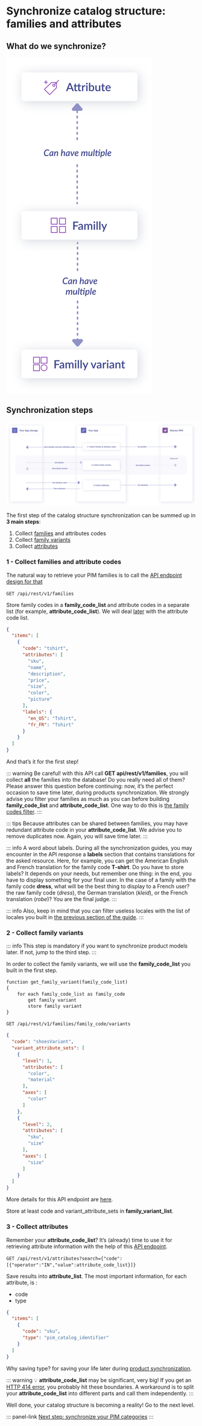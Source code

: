 # Synchronize catalog structure: families and attributes

## What do we synchronize?
![relationship schema](../../img/getting-started/synchronize-pim-products/step-2-objects-relationship-schema.svg)

## Synchronization steps
![synchronisation steps](../../img/getting-started/synchronize-pim-products/step-2-steps-schema.svg)

The first step of the catalog structure synchronization can be summed up in **3 main steps**:

1. Collect [families](https://help.akeneo.com/pim/serenity/articles/what-is-a-family.html#mainContent) and attributes codes
2. Collect [family variants](https://help.akeneo.com/pim/serenity/articles/what-about-products-variants.html#what-is-a-family-variant)
3. Collect [attributes](https://help.akeneo.com/pim/serenity/articles/what-is-an-attribute.html#mainContent)

### 1 - Collect families and attribute codes

The natural way to retrieve your PIM families is to call the [API endpoint design for that](https://api.akeneo.com/api-reference.html#get_families)

`GET /api/rest/v1/families`

Store family codes in a **family_code_list** and attribute codes in a separate list (for example, **attribute_code_list**). We will deal [later](/getting-started/synchronize-pim-products-6x/step-4.html) with the attribute code list.

```json
{
  "items": [
    {
      "code": "tshirt",
      "attributes": [
        "sku",
        "name",
        "description",
        "price",
        "size",
        "color",
        "picture"
      ],
      "labels": {
        "en_US": "Tshirt",
        "fr_FR": "Tshirt"
      }
    }
  ]
}
```

And that’s it for the first step!

::: warning
Be careful! with this API call **GET api/rest/v1/families**, you will collect **all** the families into the database! Do you really need all of them? Please answer this question before continuing: now, it’s the perfect occasion to save time later, during products synchronization. We strongly advise you filter your families as much as you can before building **family_code_list** and **attribute_code_list**. One way to do this is [the family codes filter](https://api.akeneo.com/documentation/filter.html#by-family-codes).
:::

::: tips
Because attributes can be shared between families, you may have redundant attribute code in your **attribute_code_list**. We advise you to remove duplicates now. Again, you will save time later.
:::

::: info
A word about labels. During all the synchronization guides, you may encounter in the API response a **labels** section that contains translations for the asked resource. Here, for example, you can get the American English and French translation for the family code **T-shirt**. Do you have to store labels? It depends on your needs, but remember one thing: in the end, you have to display something for your final user. In the case of a family with the family code **dress**, what will be the best thing to display to a French user? the raw family code (_dress_), the German translation (_kleid_), or the French translation (_robe_)? You are the final judge.
:::

::: info 
Also, keep in mind that you can filter useless locales with the list of locales you built in [the previous section of the guide](/getting-started/synchronize-pim-products-6x/step-1.html).
:::

### 2 - Collect family variants

::: info
This step is mandatory if you want to synchronize product models later. If not, jump to the third step.
:::

In order to collect the family variants, we will use the **family_code_list** you built in the first step.

```code
function get_family_variant(family_code_list)
{
    for each family_code_list as family_code
	    get family variant
	    store family variant
}
```

`GET /api/rest/v1/families/family_code/variants`

```json
{
  "code": "shoesVariant",
  "variant_attribute_sets": [
    {
      "level": 1,
      "attributes": [
        "color",
        "material"
      ],
      "axes": [
        "color"
      ]
    },
    {
      "level": 2,
      "attributes": [
        "sku",
        "size"
      ],
      "axes": [
        "size"
      ]
    }
  ]
}
```

More details for this API endpoint are [here](https://api.akeneo.com/api-reference.html#get_families__family_code__variants).

Store at least code and variant_attribute_sets in **family_variant_list**.

### 3 - Collect attributes

Remember your **attribute_code_list**? It’s (already) time to use it for retrieving attribute information with the help of this [API endpoint](https://api.akeneo.com/api-reference.html#Attribute).

`GET /api/rest/v1/attributes?search={"code":[{"operator":"IN","value":attribute_code_list}]}`

Save results into **attribute_list**. The most important information, for each attribute, is :

- code
- type

```json
{
  "items": [
    {
      "code": "sku",
      "type": "pim_catalog_identifier"
    }
  ]
}
```

Why saving type? for saving your life later during [product synchronization](/getting-started/synchronize-pim-products-6x/step-4.html).

::: warning
💡 **attribute_code_list** may be significant, very big! If you get an [HTTP 414 error](https://www.w3.org/Protocols/rfc2616/rfc2616-sec10.html#sec10.4.15), you probably hit these boundaries. A workaround is to split your **attribute_code_list** into different parts and call them independently.
:::

Well done, your catalog structure is becoming a reality! Go to the next level.

::: panel-link [Next step: synchronize your PIM categories](/getting-started/synchronize-pim-products-6x/step-3.html)
:::
